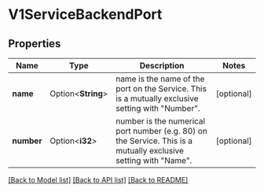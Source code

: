 # V1ServiceBackendPort

## Properties

Name | Type | Description | Notes
------------ | ------------- | ------------- | -------------
**name** | Option<**String**> | name is the name of the port on the Service. This is a mutually exclusive setting with \"Number\". | [optional]
**number** | Option<**i32**> | number is the numerical port number (e.g. 80) on the Service. This is a mutually exclusive setting with \"Name\". | [optional]

[[Back to Model list]](../README.md#documentation-for-models) [[Back to API list]](../README.md#documentation-for-api-endpoints) [[Back to README]](../README.md)



